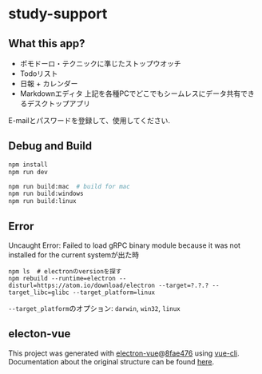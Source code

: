 # study-support
## What this app?
* ポモドーロ・テクニックに準じたストップウオッチ
* Todoリスト
* 日報 + カレンダー
* Markdownエディタ
上記を各種PCでどこでもシームレスにデータ共有できるデスクトップアプリ

E-mailとパスワードを登録して、使用してください.

## Debug and Build
``` bash
npm install
npm run dev

npm run build:mac  # build for mac
npm run build:windows
npm run build:linux
```

## Error
Uncaught Error: Failed to load gRPC binary module because it was not installed for the current systemが出た時
```
npm ls  # electronのversionを探す
npm rebuild --runtime=electron --disturl=https://atom.io/download/electron --target=?.?.? --target_libc=glibc --target_platform=linux
```
`--target_platform`のオプション: `darwin`, `win32`, `linux`

## electon-vue
This project was generated with [electron-vue](https://github.com/SimulatedGREG/electron-vue)@[8fae476](https://github.com/SimulatedGREG/electron-vue/tree/8fae4763e9d225d3691b627e83b9e09b56f6c935) using [vue-cli](https://github.com/vuejs/vue-cli). Documentation about the original structure can be found [here](https://simulatedgreg.gitbooks.io/electron-vue/content/index.html).

